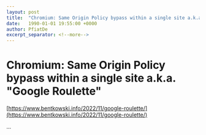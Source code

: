 ```yaml
---
layout: post
title:  "Chromium: Same Origin Policy bypass within a single site a.k.a. "Google Roulette""
date:   1990-01-01 19:55:00 +0000
author: PfiatDe
excerpt_separator: <!--more-->
---
```


# Chromium: Same Origin Policy bypass within a single site a.k.a. "Google Roulette"
[https://www.bentkowski.info/2022/11/google-roulette/](https://www.bentkowski.info/2022/11/google-roulette/)

...
<!--more-->
